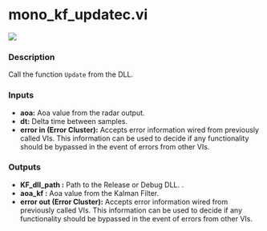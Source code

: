# mono_kf_updatec.vi
<p class="img_container">
<img class="lg_img" src="https://github.com/monoDriveIO/documentation/raw/master/WikiPhotos/LV_client/shared_libraries/mono__kf__updatec.png" 
  />
</p>

### Description 
Call the function `Update` from the DLL.

### Inputs
- **aoa:** Aoa value from the radar output.
- **dt:** Delta time between samples.
- **error in (Error Cluster):** Accepts error information wired from previously called VIs. This information can be used to decide if any functionality should be bypassed in the event of errors from other VIs.


### Outputs
- **KF_dll_path :** Path to the Release or Debug DLL. .
- **aoa_kf :** Aoa value from the Kalman Filter.
- **error out (Error Cluster):** Accepts error information wired from previously called VIs. This information can be used to decide if any functionality should be bypassed in the event of errors from other VIs.

<p>&nbsp;</p>